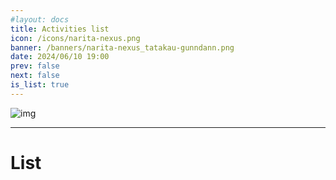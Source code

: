 ```yaml
---
#layout: docs
title: Activities list
icon: /icons/narita-nexus.png
banner: /banners/narita-nexus_tatakau-gunndann.png
date: 2024/06/10 19:00
prev: false
next: false
is_list: true
---
```


![img](/banners/narita-nexus_tatakau-gunndann.png)

---

# List
<script lang="ts" setup>
import { data } from "/.vitepress/scripts/narita-nexus_activities.data.ts";
import list from '/.vitepress/theme/components/pages_list.vue';
const histories_data = [...data].reverse();
</script>

<list :list_data ="histories_data" />
